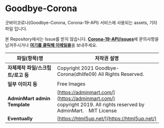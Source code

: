   # Goodbye-Corona
굿바이코로나(Goodbye-Corona, Corona-19-API) 서비스에 사용되는 assets, 기타 파일 입니다.

본 Repository에서는 Issue를 받지 않습니다. [**Corona-19-API/issues**](https://github.com/dhlife09/Corona-19-API/issues)에 문의사항을 남겨주시거나 [**여기를 클릭해 이메일을**](mailto:dhlife09@gmail.com)을 보내주세요.

|파일(항목)명|저작권 설명|
|--|--|
|**자체제작 파일/스크립트/로고 등**|Copyright 2021 Goodbye-Corona(dhlife09) All Rights Reserved.|
|**일부 이미지 등**|Free Images|
|**AdminMart admin Template**  |[https://adminmart.com/](https://adminmart.com/)<br>copyright 2019. All rights reserved by AdminMart.　MIT License|
|**Eventually**  |[https://html5up.net/](https://html5up.net/)|






